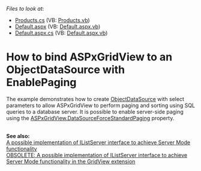 <!-- default file list -->
*Files to look at*:

* [Products.cs](./CS/WebSite/App_Code/Products.cs) (VB: [Products.vb](./VB/WebSite/App_Code/Products.vb))
* [Default.aspx](./CS/WebSite/Default.aspx) (VB: [Default.aspx.vb](./VB/WebSite/Default.aspx.vb))
* [Default.aspx.cs](./CS/WebSite/Default.aspx.cs) (VB: [Default.aspx.vb](./VB/WebSite/Default.aspx.vb))
<!-- default file list end -->
# How to bind ASPxGridView to an ObjectDataSource with EnablePaging


<p>The example demonstrates how to create <a href="http://msdn.microsoft.com/en-us/library/57hkzhy5.aspx"><u>ObjectDataSource</u></a> with select parameters to allow ASPxGridView to perform paging and sorting using SQL queries to a database server. It is possible to enable server-side paging using the <a href="http://documentation.devexpress.com/#AspNet/DevExpressWebASPxGridViewASPxGridView_DataSourceForceStandardPagingtopic"><u>ASPxGridView.DataSourceForceStandardPaging</u></a> property.</p><p><strong><br />
</strong><strong>See also:</strong><br />
<a href="https://www.devexpress.com/Support/Center/p/E166">A possible implementation of IListServer interface to achieve Server Mode functionality</a><u><br />
</u><a href="https://www.devexpress.com/Support/Center/p/E3027">OBSOLETE: A possible implementation of IListServer interface to achieve Server Mode functionality in the GridView extension</a></p>

<br/>


